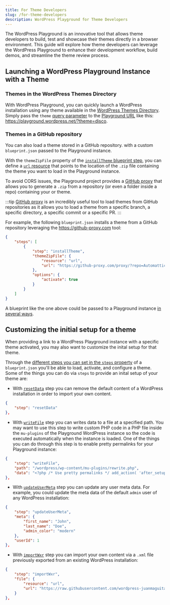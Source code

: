 ```yaml
---
title: For Theme Developers
slug: /for-theme-developers
description: WordPress Playground for Theme Developers
---
```


The WordPress Playground is an innovative tool that allows theme developers to build, test and showcase their themes directly in a browser environment. This guide will explore how theme developers can leverage the WordPress Playground to enhance their development workflow, build demos, and streamline the theme review process.

## Launching a WordPress Playground Instance with a Theme

### Themes in the WordPress Themes Directory

With WordPress Playground, you can quickly launch a WordPress installation using any theme available in the [WordPress Themes Directory](https://wordpress.org/themes/). Simply pass the `theme` [query parameter](/developers/apis/query-api) to the [Playground URL](https://playground.wordpress.net) like this: https://playground.wordpress.net/?theme=disco.

### Themes in a GitHub repository

You can also load a theme stored in a GitHub repository. with a custom `blueprint.json` passed to the Playground instance.

With the `themeZipFile` property of the [`installTheme` blueprint step](/blueprints/steps#InstallThemeStep), you can define a [`url` resource](/blueprints/steps/resources#urlreference) that points to the location of the `.zip` file containing the theme you want to load in the Playground instance.

To avoid CORS issues, the Playground project provides a [GitHub proxy](https://playground.wordpress.net/proxy) that allows you to generate a `.zip` from a repository (or even a folder inside a repo) containing your or theme.

:::tip
[GitHub proxy](https://playground.wordpress.net/proxy) is an incredibly useful tool to load themes from GitHub repositories as it allows you to load a theme from a specific branch, a specific directory, a specific commit or a specific PR.
:::

For example, the following `blueprint.json` installs a theme from a GitHub repository leveraging the https://github-proxy.com tool:

```json
{
	"steps": [
		{
			"step": "installTheme",
			"themeZipFile": {
				"resource": "url",
				"url": "https://github-proxy.com/proxy/?repo=Automattic/themes&branch=trunk&directory=assembler"
			},
			"options": {
				"activate": true
			}
		}
	]
}
```

A blueprint like the one above could be passed to a Playground instance [in several ways](/blueprints/using-blueprints).

## Customizing the initial setup for a theme

When providing a link to a WordPress Playground instance with a specific theme activated, you may also want to customize the inital setup for that theme.

Through the [different steps you can set in the `steps` property](/blueprints/steps) of a `blueprint.json` you'll be able to load, activate, and configure a theme.
Some of the things you can do via `steps` to provide an inital setup of your theme are:

-   With [`resetData`](/blueprints/steps#resetData) step you can remove the default content of a WordPress installation in order to import your own content.

```json
{
	"step": "resetData"
},
```

-   With [`writeFile`](/blueprints/steps#resetData) step you can writes data to a file at a specified path. You may want to use this step to write custom PHP code in a PHP file inside the `mu-plugins` of the Playground WordPress instance so the code is executed automatically when the instance is loaded.
    One of the things you can do through this step is to enable pretty permalinks for your Playground instance:

```json
{
	"step": "writeFile",
	"path": "/wordpress/wp-content/mu-plugins/rewrite.php",
	"data": "<?php /* Use pretty permalinks */ add_action( 'after_setup_theme', function() { global $wp_rewrite; $wp_rewrite->set_permalink_structure('/%postname%/'); $wp_rewrite->flush_rules(); } );"
},
```

-   With [`updateUserMeta`](/blueprints/steps#updateUserMeta) step you can update any user meta data. For example, you could update the meta data of the default `admin` user of any WordPress installation:

```json
{
	"step": "updateUserMeta",
	"meta": {
		"first_name": "John",
		"last_name": "Doe",
		"admin_color": "modern"
	},
	"userId": 1
},
```

-   With [`importWxr`](/blueprints/steps#importWxr) step you can import your own content via a `.xml` file previously exported from an existing WordPress installation:

```json
{
	"step": "importWxr",
	"file": {
		"resource": "url",
		"url": "https://raw.githubusercontent.com/wordpress-juanmaguitar/blueprints/install-theme-directory-from-repo/blueprints/install-activate-setup-theme-from-gh-repo/blueprint-content.xml"
	}
},
```
